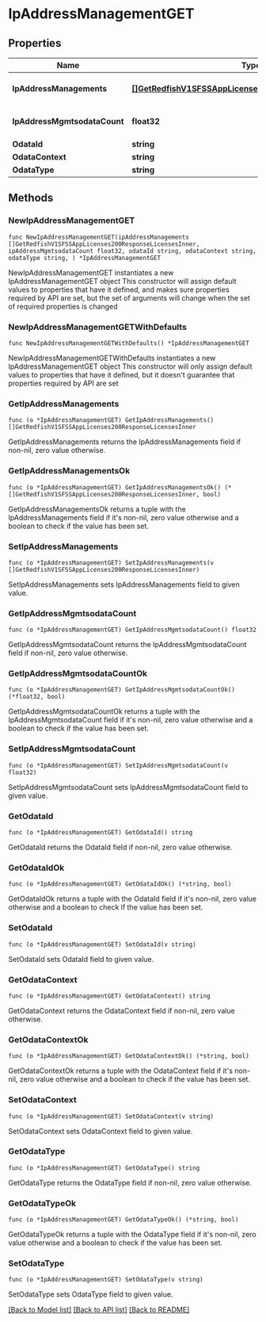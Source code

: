 # IpAddressManagementGET

## Properties

Name | Type | Description | Notes
------------ | ------------- | ------------- | -------------
**IpAddressManagements** | [**[]GetRedfishV1SFSSAppLicenses200ResponseLicensesInner**](GetRedfishV1SFSSAppLicenses200ResponseLicensesInner.md) | List of available interfaces | 
**IpAddressMgmtsodataCount** | **float32** | Number of available interfaces | 
**OdataId** | **string** |  | 
**OdataContext** | **string** |  | 
**OdataType** | **string** |  | 

## Methods

### NewIpAddressManagementGET

`func NewIpAddressManagementGET(ipAddressManagements []GetRedfishV1SFSSAppLicenses200ResponseLicensesInner, ipAddressMgmtsodataCount float32, odataId string, odataContext string, odataType string, ) *IpAddressManagementGET`

NewIpAddressManagementGET instantiates a new IpAddressManagementGET object
This constructor will assign default values to properties that have it defined,
and makes sure properties required by API are set, but the set of arguments
will change when the set of required properties is changed

### NewIpAddressManagementGETWithDefaults

`func NewIpAddressManagementGETWithDefaults() *IpAddressManagementGET`

NewIpAddressManagementGETWithDefaults instantiates a new IpAddressManagementGET object
This constructor will only assign default values to properties that have it defined,
but it doesn't guarantee that properties required by API are set

### GetIpAddressManagements

`func (o *IpAddressManagementGET) GetIpAddressManagements() []GetRedfishV1SFSSAppLicenses200ResponseLicensesInner`

GetIpAddressManagements returns the IpAddressManagements field if non-nil, zero value otherwise.

### GetIpAddressManagementsOk

`func (o *IpAddressManagementGET) GetIpAddressManagementsOk() (*[]GetRedfishV1SFSSAppLicenses200ResponseLicensesInner, bool)`

GetIpAddressManagementsOk returns a tuple with the IpAddressManagements field if it's non-nil, zero value otherwise
and a boolean to check if the value has been set.

### SetIpAddressManagements

`func (o *IpAddressManagementGET) SetIpAddressManagements(v []GetRedfishV1SFSSAppLicenses200ResponseLicensesInner)`

SetIpAddressManagements sets IpAddressManagements field to given value.


### GetIpAddressMgmtsodataCount

`func (o *IpAddressManagementGET) GetIpAddressMgmtsodataCount() float32`

GetIpAddressMgmtsodataCount returns the IpAddressMgmtsodataCount field if non-nil, zero value otherwise.

### GetIpAddressMgmtsodataCountOk

`func (o *IpAddressManagementGET) GetIpAddressMgmtsodataCountOk() (*float32, bool)`

GetIpAddressMgmtsodataCountOk returns a tuple with the IpAddressMgmtsodataCount field if it's non-nil, zero value otherwise
and a boolean to check if the value has been set.

### SetIpAddressMgmtsodataCount

`func (o *IpAddressManagementGET) SetIpAddressMgmtsodataCount(v float32)`

SetIpAddressMgmtsodataCount sets IpAddressMgmtsodataCount field to given value.


### GetOdataId

`func (o *IpAddressManagementGET) GetOdataId() string`

GetOdataId returns the OdataId field if non-nil, zero value otherwise.

### GetOdataIdOk

`func (o *IpAddressManagementGET) GetOdataIdOk() (*string, bool)`

GetOdataIdOk returns a tuple with the OdataId field if it's non-nil, zero value otherwise
and a boolean to check if the value has been set.

### SetOdataId

`func (o *IpAddressManagementGET) SetOdataId(v string)`

SetOdataId sets OdataId field to given value.


### GetOdataContext

`func (o *IpAddressManagementGET) GetOdataContext() string`

GetOdataContext returns the OdataContext field if non-nil, zero value otherwise.

### GetOdataContextOk

`func (o *IpAddressManagementGET) GetOdataContextOk() (*string, bool)`

GetOdataContextOk returns a tuple with the OdataContext field if it's non-nil, zero value otherwise
and a boolean to check if the value has been set.

### SetOdataContext

`func (o *IpAddressManagementGET) SetOdataContext(v string)`

SetOdataContext sets OdataContext field to given value.


### GetOdataType

`func (o *IpAddressManagementGET) GetOdataType() string`

GetOdataType returns the OdataType field if non-nil, zero value otherwise.

### GetOdataTypeOk

`func (o *IpAddressManagementGET) GetOdataTypeOk() (*string, bool)`

GetOdataTypeOk returns a tuple with the OdataType field if it's non-nil, zero value otherwise
and a boolean to check if the value has been set.

### SetOdataType

`func (o *IpAddressManagementGET) SetOdataType(v string)`

SetOdataType sets OdataType field to given value.



[[Back to Model list]](../README.md#documentation-for-models) [[Back to API list]](../README.md#documentation-for-api-endpoints) [[Back to README]](../README.md)


